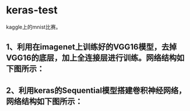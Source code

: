 # keras-test
kaggle上的mnist比赛。
## 1、利用在imagenet上训练好的VGG16模型，去掉VGG16的底层，加上全连接层进行训练。网络结构如下图所示：


## 2、利用keras的Sequential模型搭建卷积神经网络，网络结构如下图所示：


